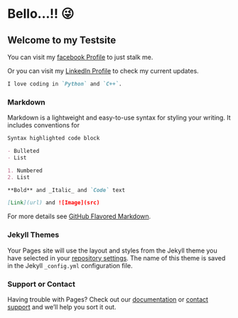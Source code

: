 # Bello...!! 😜

## Welcome to my Testsite

You can visit my [facebook Profile](https://www.facebook.com/swapnil.khare25) to just stalk me.

Or you can visit my [LinkedIn Profile](https://www.linkedin.com/in/khareswapnil/) to check my current updates.

```markdown
I love coding in `Python` and `C++`.
```

### Markdown

Markdown is a lightweight and easy-to-use syntax for styling your writing. It includes conventions for

```markdown
Syntax highlighted code block

- Bulleted
- List

1. Numbered
2. List

**Bold** and _Italic_ and `Code` text

[Link](url) and ![Image](src)
```

For more details see [GitHub Flavored Markdown](https://guides.github.com/features/mastering-markdown/).

### Jekyll Themes

Your Pages site will use the layout and styles from the Jekyll theme you have selected in your [repository settings](https://github.com/swapnil2597/pyshop/settings). The name of this theme is saved in the Jekyll `_config.yml` configuration file.

### Support or Contact

Having trouble with Pages? Check out our [documentation](https://help.github.com/categories/github-pages-basics/) or [contact support](https://github.com/contact) and we’ll help you sort it out.
